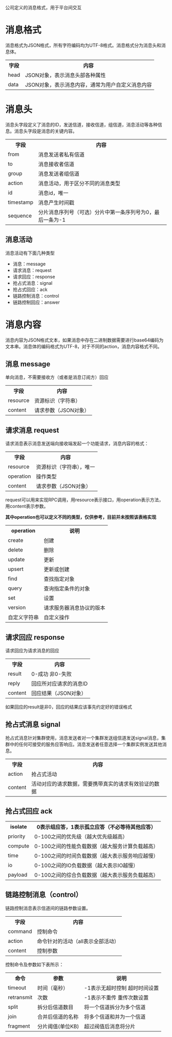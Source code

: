 公司定义的消息格式，用于平台间交互

# 消息格式
消息格式为JSON格式，所有字符编码均为UTF-8格式。消息格式分为消息头和消息体。
<table>
<tr>
<th>字段</th>
<th>内容</th>
</tr>
<tr>
<td>head</td>
<td>JSON对象，表示消息头部各种属性</td>
</tr>
<tr>
<td>data</td>
<td>JSON对象，表示消息内容，通常为用户自定义消息内容</td>
</tr>
</table>
	

# 消息头
消息头字段定义了消息的ID，发送信道，接收信道，组信道，消息活动等各种信息。消息头字段是消息的关键内容。

<table>
<tr>
<th>字段</th>
<th>内容</th>
</tr>
<tr>
<td>from</td>
<td>消息发送者私有信道</td>
</tr>
<tr>
<td>to</td>
<td>消息接收者信道</td>
</tr>
<tr>
<td>group</td>
<td>消息发送者组信道</td>
</tr>
<tr>
<td>action</td>
<td>消息活动，用于区分不同的消息类型</td>
</tr>
<tr>
<td>id</td>
<td>消息id，唯一</td>
</tr>
<tr>
<td>timestamp</td>
<td>消息产生时间戳</td>
</tr>
<tr>
<td>sequence</td>
<td>分片消息序列号（可选）分片中第一条序列号为0，最后一条为-1</td>
</tr>
</table>

## 消息活动
消息活动有下面几种类型

- 消息：message
- 请求消息：request
- 请求回应：response
- 抢占式消息：signal
- 抢占式回应：ack
- 链路控制消息：control
- 链路控制回应：answer

# 消息内容
消息内容为JSON格式文本，如果消息中存在二进制数据需要进行base64编码为文本串。消息体的编码格式为UTF-8，对于不同的action，消息内容格式不同。

## 消息 message
单向消息，不需要接收方（或者是消息订阅方）回应

<table>
<tr>
<th>字段</th>
<th>内容</th>
</tr>
<tr>
<td>resource</td>
<td>资源标识（字符串）</td>
</tr>
<tr>
<td>content</td>
<td>请求参数（JSON对象）</td>
</tr>
</table>


## 请求消息 request
请求消息表示消息发送端向接收端发起一个功能请求，消息内容的格式：

<table>
<tr>
<th>字段</th>
<th>内容</th>
</tr>
<tr>
<td>resource</td>
<td>资源标识（字符串），唯一</td>
</tr>
<tr>
<td>operation</td>
<td>操作类型</td>
</tr>
<tr>
<td>content</td>
<td>请求参数（JSON对象）</td>
</tr>
</table>

request可以用来实现RPC调用，用resource表示接口，用operation表示方法，用content表示参数。

**其中operation也可以定义不同的类型，仅供参考，目前并未按照该表格实现**

<table>
<tr>
<th>operation</th>
<th>说明</th>
</tr>
<tr>
<td>create</td>
<td>创建</td>
</tr>
<tr>
<td>delete</td>
<td>删除</td>
</tr>
<tr>
<td>update</td>
<td>更新</td>
</tr>
<tr>
<td>upsert</td>
<td>更新或创建</td>
</tr>
<tr>
<td>find</td>
<td>查找指定对象</td>
</tr>
<tr>
<td>query</td>
<td>查询指定条件的对象</td>
</tr>
<tr>
<td>set</td>
<td>设置</td>
</tr>
<tr>
<td>version</td>
<td>请求服务器消息协议的版本</td>
</tr>
<tr>
<td>自定义字符串</td>
<td>自定义操作</td>
</tr>
</table>


## 请求回应 response
请求回应为请求消息的回应

<table>
<tr>
<th>字段</th>
<th>内容</th>
</tr>
<tr>
<td>result</td>
<td>0-成功 非0-失败</td>
</tr>
<tr>
<td>reply</td>
<td>回应所对应请求的消息ID</td>
</tr>
<tr>
<td>content</td>
<td>回应结果（JSON对象）</td>
</tr>
</table>

如果回应的result是非0，回应的结果应该事先约定好的错误格式

## 抢占式消息 signal

抢占式消息针对集群使用，消息发送者对一个集群发送组信道发送signal消息，集群中的任何可接受的服务应答响应。消息发送者任意选择一个集群实例发送其他消息。

<table>
<tr>
<th>字段</th>
<th>内容</th>
</tr>
<tr>
<td>action</td>
<td>抢占式活动</td>
</tr>
<tr>
<td>content</td>
<td>活动对应的请求数据，需要携带真实的请求有效验证的数据</td>
</tr>
</table>

## 抢占式回应 ack

<table>
<tr>
<th>isolate</th>
<th>0表示组应答，1表示孤立应答（不必等待其他应答）</th>
</tr>
<tr>
<td>priority</td>
<td>0-100之间的优先级（越大优先级越高）</td>
</tr>
<tr>
<td>compute</td>
<td>0-100之间的性能负载数据（越大服务计算负载越高）</td>
</tr>
<tr>
<td>time</td>
<td>0-100之间的时间负载数据（越大表示服务响应越慢）</td>
</tr>
<tr>
<td>io</td>
<td>0-100之间的IO负载数据（越大表示IO越慢）</td>
</tr>
<tr>
<td>payload</td>
<td>0-100之间的综合负载数据（越大表示服务负载越高）</td>
</tr>
</table>


## 链路控制消息（control）
链路控制消息表示信道间的链路参数设置。

<table>
<tr>
<th>字段</th>
<th>内容</th>
</tr>
<tr>
<td>command</td>
<td>控制命令</td>
</tr>
<tr>
<td>action</td>
<td>命令针对的活动（all表示全部活动）</td>
</tr>
<tr>
<td>content</td>
<td>控制参数</td>
</tr>
</table>


控制命令及参数如下表所示：

<table>
<tr>
<th>命令</th>
<th>参数</th>
<th>说明</th>
</tr>
<tr>
<td>timeout</td>
<td>时间（毫秒）</td>
<td>-1表示无超时控制	超时时间设置</td>
</tr>
<tr>
<td>retransmit</td>
<td>次数</td>
<td>-1表示不重传	重传次数设置</td>
</tr>
<tr>
<td>split</td>
<td>拆分后信道数目</td>
<td>将一个信道拆分为多个信道</td>
</tr>
<tr>
<td>join</td>
<td>合并后信道的名称</td>
<td>将多个信道和并为一个信道</td>
</tr>
<tr>
<td>fragment</td>
<td>分片阈值(单位KB)</td>
<td>超过阀值后消息将分片</td>
</tr>
</table>
